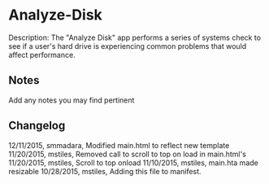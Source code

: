 Analyze-Disk
============
Description: The "Analyze Disk" app performs a series of systems check to see if a user's hard drive is experiencing common problems that would affect performance.

Notes
----
Add any notes you may find pertinent 

Changelog
----
12/11/2015, smmadara, Modified main.html to reflect new template
11/20/2015, mstiles, Removed call to scroll to top on load in main.html's
11/20/2015, mstiles, Scroll to top onload
11/10/2015, mstiles, main.hta made resizable
10/28/2015, mstiles, Adding this file to manifest.